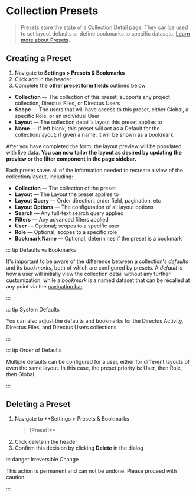 # Collection Presets

> Presets store the state of a Collection Detail page. They can be used to set layout defaults or define bookmarks to
> specific datasets. [Learn more about Presets](/getting-started/glossary/#presets).

## Creating a Preset

1. Navigate to **Settings > Presets & Bookmarks**
2. Click <span mi btn>add</span> in the header
3. Complete the **other preset form fields** outlined below

- **Collection** — The collection of this preset; supports any project collection, Directus Files, or Directus Users
- **Scope** — The users that will have access to this preset, either Global, a specific Role, or an individual User
- **Layout** — The collection detail's layout this preset applies to
- **Name** — If left blank, this preset will act as a Default for the collection/layout; if given a name, it will be
  shown as a bookmark

After you have completed the form, the layout preview will be populated with live data. **You can now tailor the layout
as desired by updating the preview or the filter component in the page sidebar.**

Each preset saves all of the information needed to recreate a view of the collection/layout, including:

- **Collection** — The collection of the preset
- **Layout** — The Layout the preset applies to
- **Layout Query** — Order direction, order field, pagination, etc
- **Layout Options** — The configuration of all layout options
- **Search** — Any full-text search query applied
- **Filters** — Any advanced filters applied
- **User** — Optional; scopes to a specific user
- **Role** — Optional; scopes to a specific role
- **Bookmark Name** — Optional; determines if the preset is a bookmark

::: tip Defaults vs Bookmarks

It's important to be aware of the difference between a collection's _defaults_ and its _bookmarks_, both of which are
configured by presets. A _default_ is how a user will initially view the collection detail without any further
customization, while a _bookmark_ is a named dataset that can be recalled at any point via the
[navigation bar](/app/overview/#_2-navigation-bar).

:::

::: tip System Defaults

You can also adjust the defaults and bookmarks for the Directus Activity, Directus Files, and Directus Users
collections.

:::

::: tip Order of Defaults

Multiple defaults can be configured for a user, either for different layouts of even the same layout. In this case, the
preset priority is: User, then Role, then Global.

:::

## Deleting a Preset

1. Navigate to \*\*Settings > Presets & Bookmarks
   > [Preset]\*\*
2. Click <span mi btn dngr>delete</span> in the header
3. Confirm this decision by clicking **Delete** in the dialog

::: danger Irreversible Change

This action is permanent and can not be undone. Please proceed with caution.

:::
